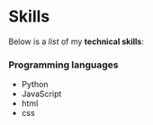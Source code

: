 <h1>Skills</h1>

<p>Below is a <em>list</em> of my <strong>technical skills</strong>:</p>

  <h3>Programming languages</h3>
<ul>
  <li> Python</li>
  <li> JavaScript</li>
  <li> html</li>
  <li> css</li>
</ul>
